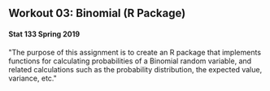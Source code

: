 ## Workout 03: Binomial (R Package)
#### Stat 133 Spring 2019

"The purpose of this assignment is to create an R package that implements functions for
calculating probabilities of a Binomial random variable, and related calculations such as the
probability distribution, the expected value, variance, etc."
